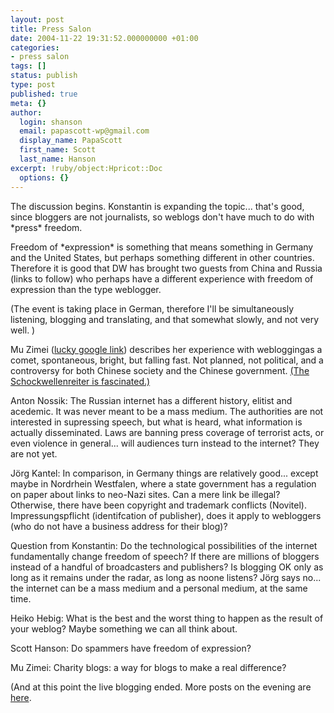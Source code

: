 ```yaml
---
layout: post
title: Press Salon
date: 2004-11-22 19:31:52.000000000 +01:00
categories:
- press salon
tags: []
status: publish
type: post
published: true
meta: {}
author:
  login: shanson
  email: papascott-wp@gmail.com
  display_name: PapaScott
  first_name: Scott
  last_name: Hanson
excerpt: !ruby/object:Hpricot::Doc
  options: {}
---
```

<p>The discussion begins. Konstantin is expanding the topic... that's good, since bloggers are not journalists, so weblogs don't have much to do with *press* freedom.</p>
<p>Freedom of *expression* is something that means something in Germany and the United States, but perhaps something different in other countries. Therefore it is good that DW has brought two guests from China and Russia (links to follow) who perhaps have a different experience with freedom of expression than the type weblogger.</p>
<p>(The event is taking place in German, therefore I'll be simultaneously listening, blogging and translating, and that somewhat slowly, and not very well. )</p>
<p>Mu Zimei (<a href="http://www.edifyingspectacle.org/sexuality/blog/archives/laws_and_politicians_mostly_bad/mu_zimei_reviled_admired.php">lucky google link</a>) describes her experience with webloggingas a comet, spontaneous, bright, but falling fast. Not planned, not political, and a controversy for both Chinese society and the Chinese government. <a href="http://blog.schockwellenreiter.de/6753">(The Schockwellenreiter is fascinated.)</a></p>
<p>Anton Nossik: The Russian internet has a different history, elitist and acedemic. It was never meant to be a mass medium. The authorities are not interested in supressing speech, but what is heard, what information is actually disseminated. Laws are banning press coverage of terrorist acts, or even violence in general... will audiences turn instead to the internet? They are not yet.</p>
<p>J&ouml;rg Kantel: In comparison, in Germany things are relatively good... except maybe in Nordrhein Westfalen, where a state government has a regulation on paper about links to neo-Nazi sites. Can a mere link be illegal? Otherwise, there have been copyright and trademark conflicts (Novitel). Impressungspflicht (identifcation of publisher), does it apply to webloggers (who do not have a business address for their blog)?</p>
<p>Question from Konstantin: Do the technological possibilities of the internet fundamentally change freedom of speech? If there are millions of bloggers instead of a handful of broadcasters and publishers? Is blogging OK only as long as it remains under the radar, as long as noone listens? J&ouml;rg says no... the internet can be a mass medium and a personal medium, at the same time.</p>
<p>Heiko Hebig: What is the best and the worst thing to happen as the result of your weblog? Maybe something we can all think about.</p>
<p>Scott Hanson: Do spammers have freedom of expression?</p>
<p>Mu Zimei: Charity blogs: a way for blogs to make a real difference?</p>
<p>(And at this point the live blogging ended. More posts on the evening are <a href="http://www.papascott.de/archives/2004/11/23/">here</a>.</p>

